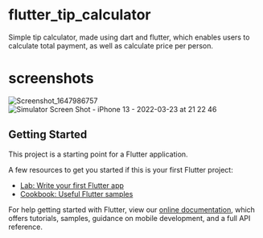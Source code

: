 # flutter_tip_calculator

Simple tip calculator, made using dart and flutter, which enables users to calculate total payment, as well as calculate price per person. 

# screenshots

![Screenshot_1647986757](https://user-images.githubusercontent.com/56762634/159790219-bd6c8df2-ce7a-47cc-b7ce-7992127b5f5e.png)
![Simulator Screen Shot - iPhone 13 - 2022-03-23 at 21 22 46](https://user-images.githubusercontent.com/56762634/159790228-3dacddf8-4c9c-4f79-ab87-b7a47993cc9f.png)


## Getting Started

This project is a starting point for a Flutter application.

A few resources to get you started if this is your first Flutter project:

- [Lab: Write your first Flutter app](https://flutter.dev/docs/get-started/codelab)
- [Cookbook: Useful Flutter samples](https://flutter.dev/docs/cookbook)

For help getting started with Flutter, view our
[online documentation](https://flutter.dev/docs), which offers tutorials,
samples, guidance on mobile development, and a full API reference.
